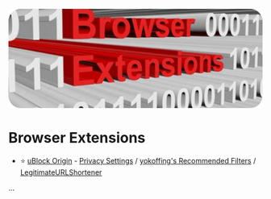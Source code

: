 ![Cover](../../assets/browser-extensions.png)

# Browser Extensions

- :star: [uBlock Origin](https://github.com/gorhill/uBlock#installation) - [Privacy Settings](https://github.com/StellarSand/privacy-settings/blob/main/Extensions%20Settings/uBlock-Origin.md) / [yokoffing's Recommended Filters](https://github.com/yokoffing/filterlists) / [LegitimateURLShortener](https://raw.githubusercontent.com/DandelionSprout/adfilt/master/LegitimateURLShortener.txt)

...